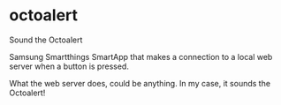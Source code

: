 # octoalert
Sound the Octoalert

Samsung Smartthings SmartApp that makes a connection to a local web server when a button is pressed. 

What the web server does, could be anything.  In my case, it sounds the Octoalert!
